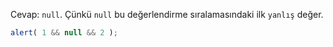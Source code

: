 Cevap: `null`. Çünkü `null` bu değerlendirme sıralamasındaki ilk `yanlış` değer.

```js run
alert( 1 && null && 2 );
```